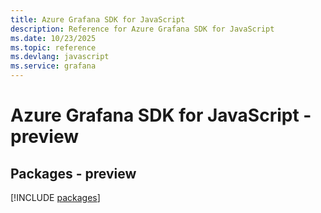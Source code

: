 ```yaml
---
title: Azure Grafana SDK for JavaScript
description: Reference for Azure Grafana SDK for JavaScript
ms.date: 10/23/2025
ms.topic: reference
ms.devlang: javascript
ms.service: grafana
---
```

# Azure Grafana SDK for JavaScript - preview
## Packages - preview
[!INCLUDE [packages](grafana-index.md)]